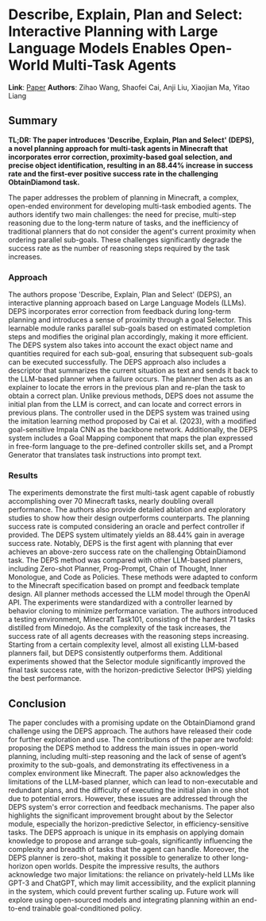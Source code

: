 <!--- Created using: gpt-4 --->
<!--- Reviewed: False --->
# Describe, Explain, Plan and Select: Interactive Planning with Large Language Models Enables Open-World Multi-Task Agents

**Link**: [Paper](http://arxiv.org/pdf/2302.01560v1)
**Authors**: Zihao Wang, Shaofei Cai, Anji Liu, Xiaojian Ma, Yitao Liang

## Summary

**TL;DR: The paper introduces 'Describe, Explain, Plan and Select' (DEPS), a novel planning approach for multi-task agents in Minecraft that incorporates error correction, proximity-based goal selection, and precise object identification, resulting in an 88.44% increase in success rate and the first-ever positive success rate in the challenging ObtainDiamond task.**

The paper addresses the problem of planning in Minecraft, a complex, open-ended environment for developing multi-task embodied agents. The authors identify two main challenges: the need for precise, multi-step reasoning due to the long-term nature of tasks, and the inefficiency of traditional planners that do not consider the agent's current proximity when ordering parallel sub-goals. These challenges significantly degrade the success rate as the number of reasoning steps required by the task increases.

### Approach

The authors propose 'Describe, Explain, Plan and Select' (DEPS), an interactive planning approach based on Large Language Models (LLMs). DEPS incorporates error correction from feedback during long-term planning and introduces a sense of proximity through a goal Selector. This learnable module ranks parallel sub-goals based on estimated completion steps and modifies the original plan accordingly, making it more efficient. The DEPS system also takes into account the exact object name and quantities required for each sub-goal, ensuring that subsequent sub-goals can be executed successfully. The DEPS approach also includes a descriptor that summarizes the current situation as text and sends it back to the LLM-based planner when a failure occurs. The planner then acts as an explainer to locate the errors in the previous plan and re-plan the task to obtain a correct plan. Unlike previous methods, DEPS does not assume the initial plan from the LLM is correct, and can locate and correct errors in previous plans. The controller used in the DEPS system was trained using the imitation learning method proposed by Cai et al. (2023), with a modified goal-sensitive Impala CNN as the backbone network. Additionally, the DEPS system includes a Goal Mapping component that maps the plan expressed in free-form language to the pre-defined controller skills set, and a Prompt Generator that translates task instructions into prompt text.
### Results

The experiments demonstrate the first multi-task agent capable of robustly accomplishing over 70 Minecraft tasks, nearly doubling overall performance. The authors also provide detailed ablation and exploratory studies to show how their design outperforms counterparts. The planning success rate is computed considering an oracle and perfect controller if provided. The DEPS system ultimately yields an 88.44% gain in average success rate. Notably, DEPS is the first agent with planning that ever achieves an above-zero success rate on the challenging ObtainDiamond task. The DEPS method was compared with other LLM-based planners, including Zero-shot Planner, Prog-Prompt, Chain of Thought, Inner Monologue, and Code as Policies. These methods were adapted to conform to the Minecraft specification based on prompt and feedback template design. All planner methods accessed the LLM model through the OpenAI API. The experiments were standardized with a controller learned by behavior cloning to minimize performance variation. The authors introduced a testing environment, Minecraft Task101, consisting of the hardest 71 tasks distilled from Minedojo. As the complexity of the task increases, the success rate of all agents decreases with the reasoning steps increasing. Starting from a certain complexity level, almost all existing LLM-based planners fail, but DEPS consistently outperforms them. Additional experiments showed that the Selector module significantly improved the final task success rate, with the horizon-predictive Selector (HPS) yielding the best performance.
## Conclusion

The paper concludes with a promising update on the ObtainDiamond grand challenge using the DEPS approach. The authors have released their code for further exploration and use. The contributions of the paper are twofold: proposing the DEPS method to address the main issues in open-world planning, including multi-step reasoning and the lack of sense of agent’s proximity to the sub-goals, and demonstrating its effectiveness in a complex environment like Minecraft. The paper also acknowledges the limitations of the LLM-based planner, which can lead to non-executable and redundant plans, and the difficulty of executing the initial plan in one shot due to potential errors. However, these issues are addressed through the DEPS system's error correction and feedback mechanisms. The paper also highlights the significant improvement brought about by the Selector module, especially the horizon-predictive Selector, in efficiency-sensitive tasks. The DEPS approach is unique in its emphasis on applying domain knowledge to propose and arrange sub-goals, significantly influencing the complexity and breadth of tasks that the agent can handle. Moreover, the DEPS planner is zero-shot, making it possible to generalize to other long-horizon open worlds. Despite the impressive results, the authors acknowledge two major limitations: the reliance on privately-held LLMs like GPT-3 and ChatGPT, which may limit accessibility, and the explicit planning in the system, which could prevent further scaling up. Future work will explore using open-sourced models and integrating planning within an end-to-end trainable goal-conditioned policy.
